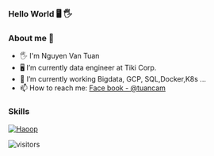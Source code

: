 ### Hello World 🖥️ 🖐️

### About me 🐬

- 🖐️ I'm Nguyen Van Tuan
- 🖥️ I’m currently data engineer at Tiki Corp.
- 🌱 I’m currently working Bigdata, GCP, SQL,Docker,K8s ... 
- 📫 How to reach me: [Face book - @tuancam](https://www.facebook.com/tuanbacam)

### Skills

 [![Haoop](https://img.shields.io/badge/bigdata-hadoop-yellow)](#)

![visitors](https://visitor-badge.glitch.me/badge?page_id=page.id&left_color=green&right_color=red)


<!--START_SECTION:waka-->
<!--END_SECTION:waka-->
